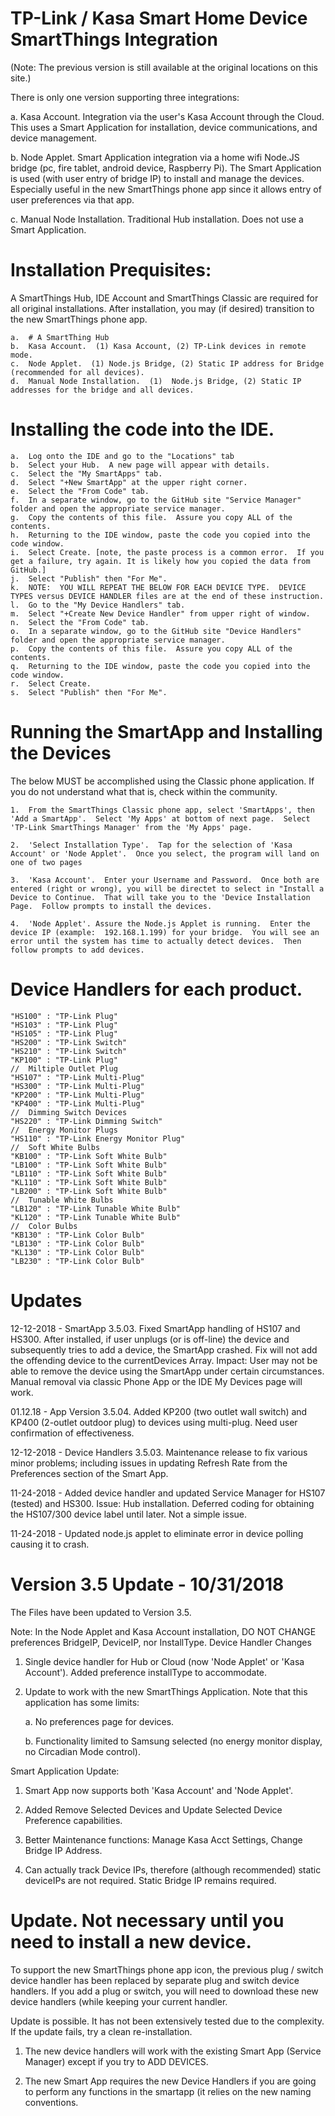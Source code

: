 # TP-Link / Kasa Smart Home Device SmartThings Integration
(Note:  The previous version is still available at the original locations on this site.)

There is only one version supporting three integrations:

a.  Kasa Account.  Integration via the user's Kasa Account through the Cloud.  This uses a Smart Application for installation, device communications, and device management.

b.  Node Applet.  Smart Application integration via a home wifi Node.JS bridge (pc, fire tablet, android device, Raspberry Pi).  The Smart Application is used (with user entry of bridge IP) to install and manage the devices.  Especially useful in the new SmartThings phone app since it allows entry of user preferences via that app.

c.  Manual Node Installation.  Traditional Hub installation.  Does not use a Smart Application.

# Installation Prequisites:

A SmartThings Hub, IDE Account and SmartThings Classic are required for all original installations.  After installation, you may (if desired) transition to the new SmartThings phone app.

    a.	# A SmartThing Hub
    b.  Kasa Account.  (1) Kasa Account, (2) TP-Link devices in remote mode.
    c.  Node Applet.  (1) Node.js Bridge, (2) Static IP address for Bridge (recommended for all devices).
    d.  Manual Node Installation.  (1)  Node.js Bridge, (2) Static IP addresses for the bridge and all devices.

# Installing the code into the IDE.
    a.  Log onto the IDE and go to the "Locations" tab
    b.  Select your Hub.  A new page will appear with details.
    c.  Select the "My SmartApps" tab.
    d.  Select "+New SmartApp" at the upper right corner.
    e.  Select the "From Code" tab.
    f.  In a separate window, go to the GitHub site "Service Manager" folder and open the appropriate service manager.
    g.  Copy the contents of this file.  Assure you copy ALL of the contents.
    h.  Returning to the IDE window, paste the code you copied into the code window.
    i.  Select Create. [note, the paste process is a common error.  If you get a failure, try again. It is likely how you copied the data from GitHub.]
    j.  Select "Publish" then "For Me".
    k.  NOTE:  YOU WILL REPEAT THE BELOW FOR EACH DEVICE TYPE.  DEVICE TYPES versus DEVICE HANDLER files are at the end of these instruction.
    l.  Go to the "My Device Handlers" tab.
    m.  Select "+Create New Device Handler" from upper right of window.
    n.  Select the "From Code" tab.
    o.  In a separate window, go to the GitHub site "Device Handlers" folder and open the appropriate service manager.
    p.  Copy the contents of this file.  Assure you copy ALL of the contents.
    q.  Returning to the IDE window, paste the code you copied into the code window.
    r.  Select Create.
    s.  Select "Publish" then "For Me".

# Running the SmartApp and Installing the Devices

The below MUST be accomplished using the Classic phone application.  If you do not understand what that is, check within the community.

    1.  From the SmartThings Classic phone app, select 'SmartApps', then 'Add a SmartApp'.  Select 'My Apps' at bottom of next page.  Select 'TP-Link SmartThings Manager' from the 'My Apps' page.
    
    2.  'Select Installation Type'.  Tap for the selection of 'Kasa Account' or 'Node Applet'.  Once you select, the program will land on one of two pages
    
    3.  'Kasa Account'.  Enter your Username and Password.  Once both are entered (right or wrong), you will be directet to select in "Install a Device to Continue.  That will take you to the 'Device Installation Page.  Follow prompts to install the devices.
    
    4.  'Node Applet'. Assure the Node.js Applet is running.  Enter the device IP (example:  192.168.1.199) for your bridge.  You will see an error until the system has time to actually detect devices.  Then follow prompts to add devices.

# Device Handlers for each product.
	"HS100" : "TP-Link Plug"
	"HS103" : "TP-Link Plug"
	"HS105" : "TP-Link Plug"
	"HS200" : "TP-Link Switch"
	"HS210" : "TP-Link Switch"
	"KP100" : "TP-Link Plug"
	//	Miltiple Outlet Plug
	"HS107" : "TP-Link Multi-Plug"
	"HS300" : "TP-Link Multi-Plug"
	"KP200" : "TP-Link Multi-Plug"
	"KP400" : "TP-Link Multi-Plug"
	//	Dimming Switch Devices
	"HS220" : "TP-Link Dimming Switch"
	//	Energy Monitor Plugs
	"HS110" : "TP-Link Energy Monitor Plug"
	//	Soft White Bulbs
	"KB100" : "TP-Link Soft White Bulb"
	"LB100" : "TP-Link Soft White Bulb"
	"LB110" : "TP-Link Soft White Bulb"
	"KL110" : "TP-Link Soft White Bulb"
	"LB200" : "TP-Link Soft White Bulb"
	//	Tunable White Bulbs
	"LB120" : "TP-Link Tunable White Bulb"
	"KL120" : "TP-Link Tunable White Bulb"
	//	Color Bulbs
	"KB130" : "TP-Link Color Bulb"
	"LB130" : "TP-Link Color Bulb"
	"KL130" : "TP-Link Color Bulb"
	"LB230" : "TP-Link Color Bulb"

# Updates
12-12-2018 - SmartApp 3.5.03.  Fixed SmartApp handling of HS107 and HS300.  After installed, if user unplugs (or is off-line) the device and subsequently tries to add a device, the SmartApp crashed.  Fix will not add the offending device to the currentDevices Array.  Impact:  User may not be able to remove the device using the SmartApp under certain circumstances.  Manual removal via classic Phone App or the IDE My Devices page will work.

01.12.18 - App Version 3.5.04.  Added KP200 (two outlet wall switch) and KP400 (2-outlet outdoor plug) to devices using multi-plug.  Need user confirmation of effectiveness.

12-12-2018 - Device Handlers 3.5.03.  Maintenance release to fix various minor problems; including issues in updating Refresh Rate from the Preferences section of the Smart App.

11-24-2018 - Added device handler and updated Service Manager for HS107 (tested) and HS300.  Issue: Hub installation.  Deferred coding for obtaining the HS107/300 device label until later.  Not a simple issue.

11-24-2018 - Updated node.js applet to eliminate error in device polling causing it to crash.

# Version 3.5 Update - 10/31/2018

The Files have been updated to Version 3.5.

Note:  In the Node Applet and Kasa Account installation, DO NOT CHANGE preferences BridgeIP, DeviceIP, nor InstallType.
Device Handler Changes

1.  Single device handler for Hub or Cloud (now 'Node Applet' or 'Kasa Account').  Added preference installType to accommodate.

2.  Update to work with the new SmartThings Application.  Note that this application has some limits:

    a.  No preferences page for devices.
  
    b.  Functionality limited to Samsung selected (no energy monitor display, no Circadian Mode control).
 
Smart Application Update:

1.  Smart App now supports both 'Kasa Account' and 'Node Applet'.

2.  Added Remove Selected Devices and Update Selected Device Preference capabilities.

3.  Better Maintenance functions:  Manage Kasa Acct Settings, Change Bridge IP Address.

4.  Can actually track Device IPs, therefore (although recommended) static deviceIPs are not required.  Static Bridge IP remains required.

# Update.  Not necessary until you need to install a new device.
To support the new SmartThings phone app icon, the previous plug / switch device handler has been replaced by separate plug and switch device handlers.  If you add a plug or switch, you will need to download these new device handlers (while keeping your current handler.

Update is possible.  It has not been extensively tested due to the complexity.  If the update fails, try a clean re-installation.

1.  The new device handlers will work with the existing Smart App (Service Manager) except if you try to ADD DEVICES.

2.  The new Smart App requires the new Device Handlers if you are going to perform any functions in the smartapp (it relies on the new naming conventions.
